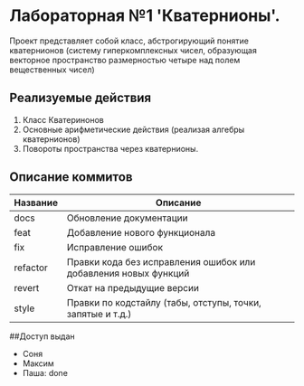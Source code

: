 # Лабораторная №1 'Кватернионы'.

Проект представляет собой класс, абстрогирующий понятие кватернионов (систему гиперкомплексных чисел, образующая векторное пространство размерностью четыре над полем вещественных чисел)

## Реализуемые действия 

1. Класс Кватеринонов
2. Основные арифметические действия (реализая алгебры кватернионов)
3. Повороты пространства через кватернионы.

## Описание коммитов
| Название | Описание |
|----------|----------|
| docs     | Обновление документации|
| feat     | Добавление нового функционала|
| fix      | Исправление ошибок|
|refactor  | Правки кода без исправления ошибок или добавления новых функций|
| revert   | Откат на предыдущие версии |
| style    | Правки по кодстайлу (табы, отступы, точки, запятые и т.д.) |

##Доступ выдан
- Соня
- Максим
- Паша: done
